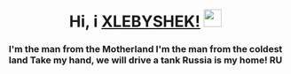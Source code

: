 <h1 align="center">Hi, i <a href="https://github.com/XLEBYSHEK003" target="_blank">XLEBYSHEK!</a> 
<img src="https://c.tenor.com/BnXcLU_dA5kAAAAM/natsukisubaru-subaru.gif" height="32"/></h1>
<h3 align="center">I'm the man from the Motherland
I'm the man from the coldest land
Take my hand, we will drive a tank
Russia is my home! RU</h3>

